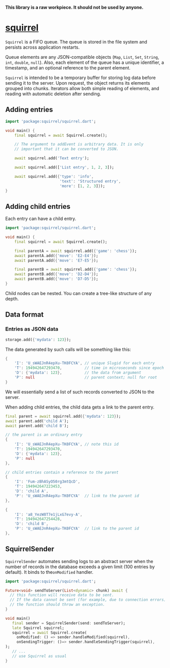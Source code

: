 **This library is a raw workpiece. It should not be used by anyone.**

# [squirrel](https://github.com/rtmigo/squirrel_dart)

`Squirrel` is a FIFO queue. The queue is stored in the file system and persists across application restarts.

Queue elements are any JSON-compatible objects (`Map`, `List`, `Set`, `String`, `int`, `double`, `null`). Also, each element of the queue has a unique identifier, a timestamp, and an optional reference to the parent element.

`Squirrel` is intended to be a temporary buffer for storing log data before sending it to the server. Upon request, the object returns its elements grouped into chunks. Iterators allow both simple reading of elements, and reading with automatic deletion after sending.

## Adding entries

```dart
import 'package:squirrel/squirrel.dart';

void main() {
    final squirrel = await Squirrel.create();

    // The argument to addEvent is arbitrary data. It is only 
    // important that it can be converted to JSON.

    await squirrel.add('Text entry');

    await squirrel.add(['List entry', 1, 2, 3]);

    await squirrel.add({'type': 'info', 
                        'text': 'Structured entry',
                        'more': [1, 2, 3]});
}
```

## Adding child entries

Each entry can have a child entry.

```dart
import 'package:squirrel/squirrel.dart';

void main() {
    final squirrel = await Squirrel.create();

    final parentA = await squirrel.add({'game': 'chess'});
    await parentA.add({'move': 'E2-E4'});
    await parentA.add({'move': 'E7-E5'});

    final parentB = await squirrel.add({'game': 'chess'});
    await parentB.add({'move': 'D2-D4'});
    await parentB.add({'move': 'D7-D5'});
}
```

Child nodes can be nested. You can create a tree-like structure of any depth.

## Data format

### Entries as JSON data

```dart
storage.add({'mydata': 123});
```

The data generated by such calls will be something like this:

```dart
{
    'I': 'U_sWAEJnR4epXu-TK0FCYA', // unique Slugid for each entry
    'T': 194942647293470,          // time in microseconds since epoch UTC
    'D': {'mydata': 123},          // the data from argument
    'P': null                      // parent context; null for root
}
```

We will essentially send a list of such records converted to JSON to the server.

When adding child entries, the child data gets a link to the parent entry.

```dart
final parent = await squirrel.add({'mydata': 123});
await parent.add('child A');
await parent.add('child B');
```

```dart
// the parent is an ordinary entry
{
    'I': 'U_sWAEJnR4epXu-TK0FCYA', // note this id
    'T': 194942647293470,          
    'D': {'mydata': 123},          
    'P': null                      
},

// child entries contain a reference to the parent 
{
    'I': 'Fum-zBhASyO50rg3mtQcD',
    'T': 194942647223453,
    'D': 'child A',
    'P': 'U_sWAEJnR4epXu-TK0FCYA'  // link to the parent id
},

{
    'I': 'a8_YezW8T7e1jLxG7evy-A',
    'T': 194942647254428,
    'D': 'child B',
    'P': 'U_sWAEJnR4epXu-TK0FCYA'  // link to the parent id
},
```

## SquirrelSender

`SquirrelSender` automates sending logs to an abstract server when the number of records in the database exceeds a given limit (100 entries by default). It binds to the`onModified` handler.

```dart
import 'package:squirrel/squirrel.dart';

Future<void> sendToServer(List<dynamic> chunk) await {
  // this function will receive data to be sent.
  // If the data cannot be sent (for example, due to connection errors),
  // the function should throw an exception.
}

void main()
   final sender = SquirrelSender(send: sendToServer);
   late Squirrel squirrel;
   squirrel = await Squirrel.create(
     onModified: () => sender.handleModified(squirrel),
     onSendingTrigger: ()=> sender.handleSendingTrigger(squirrel),
);
   // ...
   // use Squirrel as usual
}
```
